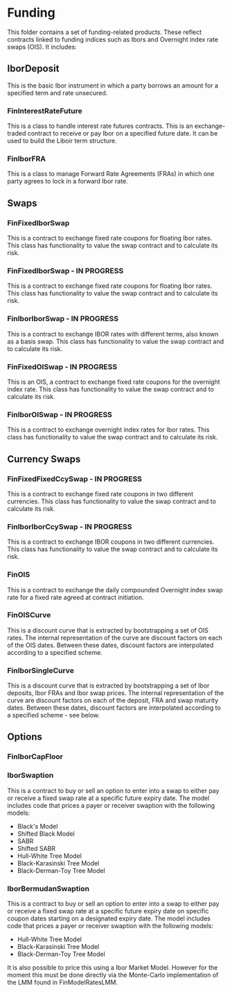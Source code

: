 # Funding

This folder contains a set of funding-related products. These reflect contracts linked to funding indices such as Ibors and Overnight index rate swaps (OIS). It includes:

## IborDeposit

This is the basic Ibor instrument in which a party borrows an amount for a specified term and rate unsecured.

### FinInterestRateFuture

This is a class to handle interest rate futures contracts. This is an exchange-traded contract
to receive or pay Ibor on a specified future date. It can be used to build the Liboir term structure.

### FinIborFRA

This is a class to manage Forward Rate Agreements (FRAs) in which one party agrees to lock in a forward Ibor rate.

## Swaps

### FinFixedIborSwap

This is a contract to exchange fixed rate coupons for floating Ibor rates. This class has functionality to value the swap contract and to calculate its risk.

### FinFixedIborSwap - IN PROGRESS

This is a contract to exchange fixed rate coupons for floating Ibor rates. This class has functionality to value the swap contract and to calculate its risk.

### FinIborIborSwap - IN PROGRESS

This is a contract to exchange IBOR rates with different terms, also known as a basis swap. This class has functionality to value the swap contract and to calculate its risk.

### FinFixedOISwap - IN PROGRESS

This is an OIS, a contract to exchange fixed rate coupons for the overnight index rate. This class has functionality to value the swap contract and to calculate its risk.

### FinIborOISwap - IN PROGRESS

This is a contract to exchange overnight index rates for Ibor rates. This class has functionality to value the swap contract and to calculate its risk.

## Currency Swaps

### FinFixedFixedCcySwap - IN PROGRESS

This is a contract to exchange fixed rate coupons in two different currencies. This class has functionality to value the swap contract and to calculate its risk.

### FinIborIborCcySwap - IN PROGRESS

This is a contract to exchange IBOR coupons in two different currencies. This class has functionality to value the swap contract and to calculate its risk.

### FinOIS

This is a contract to exchange the daily compounded Overnight index swap rate for a fixed rate agreed at contract initiation.

### FinOISCurve

This is a discount curve that is extracted by bootstrapping a set of OIS rates. The internal representation of the curve are discount factors on each of the OIS dates. Between these dates, discount factors are interpolated according to a specified scheme.

### FinIborSingleCurve

This is a discount curve that is extracted by bootstrapping a set of Ibor deposits, Ibor FRAs and Ibor swap prices. The internal representation of the curve are discount factors on each of the deposit, FRA and swap maturity dates. Between these dates, discount factors are interpolated according to a specified scheme - see below.

## Options

### FinIborCapFloor

### IborSwaption

This is a contract to buy or sell an option to enter into a swap to either pay or receive a fixed swap rate at a specific future expiry date. The model includes code that prices a payer or receiver swaption with the following models:

- Black's Model
- Shifted Black Model
- SABR
- Shifted SABR
- Hull-White Tree Model
- Black-Karasinski Tree Model
- Black-Derman-Toy Tree Model

### IborBermudanSwaption

This is a contract to buy or sell an option to enter into a swap to either pay or receive a fixed swap rate at a specific future expiry date on specific coupon dates starting on a designated expiry date. The model includes code that prices a payer or receiver swaption with the following models:

- Hull-White Tree Model
- Black-Karasinski Tree Model
- Black-Derman-Toy Tree Model

It is also possible to price this using a Ibor Market Model. However for the moment this must be done directly via the Monte-Carlo implementation of the LMM found in FinModelRatesLMM.
